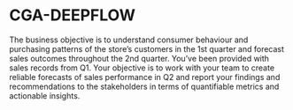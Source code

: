 # CGA-DEEPFLOW
The business objective is to understand consumer behaviour and
purchasing patterns of the store’s customers in the 1st quarter and forecast sales 
outcomes throughout the 2nd quarter. You’ve been provided with sales records 
from Q1. Your objective is to work with your team to create reliable forecasts of 
sales performance in Q2 and report your findings and recommendations to the 
stakeholders in terms of quantifiable metrics and actionable insights.
